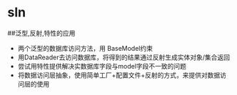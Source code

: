 # sln
##泛型,反射,特性的应用
* 两个泛型的数据库访问方法，用 BaseModel约束
* 用DataReader去访问数据库，将得到的结果通过反射生成实体对象/集合返回
* 尝试用特性提供解决实数据库字段与model字段不一致的问题
* 将数据访问层抽象，使用简单工厂+配置文件+反射的方式，来提供对数据访问层的使用
